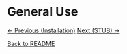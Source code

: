 # General Use


[<- Previous (Installation)](installation.md)
[Next (STUB) ->](stub.md)

[Back to README](../../README.md)
